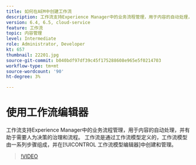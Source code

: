 ```yaml
---
title: 如何在AEM中创建工作流
description: 工作流支持Experience Manager中的业务流程管理，用于内容的自动处理，并有助于需要人为决策的治理和流程。
version: 6.4, 6.5, cloud-service
feature: 工作流
topic: 内容管理
level: Intermediate
role: Administrator, Developer
kt: 657
thumbnail: 22201.jpg
source-git-commit: b040bdf97df39c45f175288608e965e5f0214703
workflow-type: tm+mt
source-wordcount: '90'
ht-degree: 3%

---
```



# 使用工作流编辑器

工作流支持Experience Manager中的业务流程管理，用于内容的自动处理，并有助于需要人为决策的治理和流程。 工作流是通过工作流模型定义的，工作流模型由一系列步骤组成，并在[!UICONTROL 工作流模型编辑器]中创建和管理。

>[!VIDEO](https://video.tv.adobe.com/v/22201/?quality=12&learn=on)
